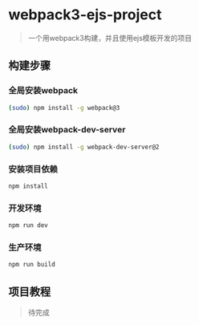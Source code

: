 ﻿# webpack3-ejs-project

> 一个用webpack3构建，并且使用ejs模板开发的项目

## 构建步骤

### 全局安装webpack
``` bash
(sudo) npm install -g webpack@3
```

### 全局安装webpack-dev-server
``` bash
(sudo) npm install -g webpack-dev-server@2
```

### 安装项目依赖
``` bash
npm install
```

### 开发环境
``` bash
npm run dev
```

### 生产环境
``` bash
npm run build
```

## 项目教程
> 待完成